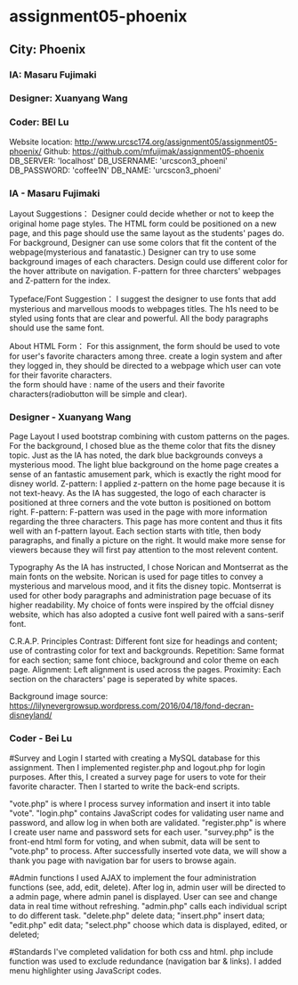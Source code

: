 # assignment05-phoenix
## City: Phoenix
### IA: Masaru Fujimaki
### Designer: Xuanyang Wang
### Coder: BEI Lu

Website location: http://www.urcsc174.org/assignment05/assignment05-phoenix/
Github: https://github.com/mfujimak/assignment05-phoenix
DB_SERVER: 'localhost'
DB_USERNAME: 'urcscon3_phoeni'
DB_PASSWORD: 'coffee1N'
DB_NAME: 'urcscon3_phoeni'

### IA - Masaru Fujimaki

Layout Suggestions：
Designer could decide whether or not to keep the original home page styles.
The HTML form could be positioned on a new page, and this page should use the same layout as the students' pages do. 
For background, Designer can use some colors that fit the content of the webpage(mysterious and fanatastic.) Designer can try to use some background images of each characters. 
Design could use different color for the hover attribute on navigation.
F-pattern for three charcters' webpages and Z-pattern for the index. 

Typeface/Font Suggestion：
I suggest the designer to use fonts that add mysterious and marvellous moods to webpages titles.
The h1s need to be styled using fonts that are clear and powerful.
All the body paragraphs should use the same font.

About HTML Form：
For this assignment, the form should be used to vote for user's favorite characters among three.
create a login system and after they logged in, they should be directed to a webpage which user can vote for their favorite characters.  
the form should have : name of the users and their favorite characters(radiobutton will be simple and clear). 


### Designer - Xuanyang Wang
Page Layout
I used bootstrap combining with custom patterns on the pages.
For the background, I chosed blue as the theme color that fits the disney topic. Just as the IA has noted, the dark blue backgrounds conveys a mysterious mood. The light blue background on the home page creates a sense of an fantastic amusement park, which is exactly the right mood for disney world.
    Z-pattern: I applied z-pattern on the home page because it is not text-heavy. As the IA has suggested, the logo of each character is positioned at three corners and the vote button is positioned on bottom right. 
    F-pattern: F-pattern was used in the page with more information regarding the three characters. This page has more content and thus it fits well with an f-pattern layout. Each section starts with title, then body paragraphs, and finally a picture on the right. It would make more sense for viewers because they will first pay attention to the most relevent content.

Typography
As the IA has instructed, I chose Norican and Montserrat as the main fonts on the website. Norican is used for page titles to convey a mysterious and marvelous mood, and it fits the disney topic. Montserrat is used for other body paragraphs and administration page becuase of its higher readability. My choice of fonts were inspired by the offcial disney website, which has also adopted a cusive font well paired with a sans-serif font.

C.R.A.P. Principles
    Contrast: Different font size for headings and content; use of contrasting color for text and backgrounds.
    Repetition: Same format for each section; same font chioce, background and color theme on each page.
    Alignment: Left alignment is used across the pages.
    Proximity: Each section on the characters' page is seperated by white spaces.

Background image source: https://lilynevergrowsup.wordpress.com/2016/04/18/fond-decran-disneyland/
    
### Coder - Bei Lu

#Survey and Login
I started with creating a MySQL database for this assignment. Then I implemented register.php and logout.php for login purposes. After this, I created a survey page for users to vote for their favorite character. Then I started to write the back-end scripts. 

"vote.php" is where I process survey information and insert it into table "vote".
"login.php" contains JavaScript codes for validating user name and password, and allow log in when both are validated.
"register.php" is where I create user name and password sets for each user.
"survey.php" is the front-end html form for voting, and when submit, data will be sent to "vote.php" to process.
After successfully inserted vote data, we will show a thank you page with navigation bar for users to browse again.

#Admin functions 
I used AJAX to implement the four administration functions (see, add, edit, delete).
After log in, admin user will be directed to a admin page, where admin panel is displayed. User can see and change data in real time without refreshing. "admin.php" calls each individual script to do different task.
"delete.php" delete data;
"insert.php" insert data;
"edit.php" edit data;
"select.php" choose which data is displayed, edited, or deleted;

#Standards
I've completed validation for both css and html.
php include function was used to exclude redundance (navigation bar & links).
I added menu highlighter using JavaScript codes.






